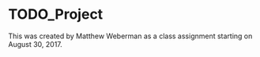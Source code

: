 # TODO_Project
This was created by Matthew Weberman as a class assignment starting on August 30, 2017.
